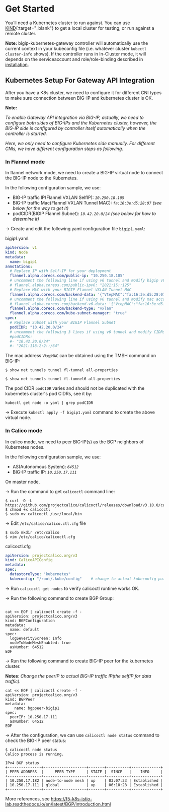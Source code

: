 # Get Started

You’ll need a Kubernetes cluster to run against. You can use [KIND](https://sigs.k8s.io/kind){:target="_blank"} to get a local cluster for testing, or run against a remote cluster.

**Note:** bigip-kubernetes-gateway controller will automatically use the current context in your kubeconfig file (i.e. whatever cluster `kubectl cluster-info` shows). If the controller runs in In-Cluster mode, it will depends on the serviceaccount and role/role-binding described in [installation](./installation.md).

## Kubernetes Setup For Gateway API Integration

After you have a K8s cluster, we need to configure it for different CNI types to make sure connection between BIG-IP and kubernetes cluster is OK.

**Note:** 

*To enable Gateway API integration via BIG-IP, actually, we need to configure both sides of BIG-IPs and the Kubernetes cluster, however, the BIG-IP side is configured by controller itself automatically when the controller is started.*

*Here, we only need to configure Kubernetes side manually. For different CNIs, we have different configuration steps as following.*

### In Flannel mode

In flannel network mode, we need to create a BIG-IP virtual node to connect the BIG-IP node to the Kubernetes.

In the following configuration sample, we use:

* BIG-IP traffic IP(Flannel VXLAN SelfIP): *`10.250.18.105`*
* BIG-IP traffic Mac(Flannel VXLAN Tunnel MAC): *`fa:16:3e:d5:28:07`* *(see below for the way to get it)*
* podCIDR(BIGIP Flannel Subnet): *`10.42.20.0/24`* *(see below for how to determine it)*

-> Create and edit the following yaml configuration file `bigip1.yaml`:

bigip1.yaml:
```yaml
apiVersion: v1
kind: Node
metadata:
  name: bigip1
annotations:
  # Replace IP with Self-IP for your deployment
  flannel.alpha.coreos.com/public-ip: "10.250.18.105"
  # uncomment the following line if using v6 tunnel and modify bigip v6 address
  # flannel.alpha.coreos.com/public-ipv6: "2021:15::125"
  # Replace MAC with your BIGIP Flannel VXLAN Tunnel MAC
  flannel.alpha.coreos.com/backend-data: '{"VtepMAC":"fa:16:3e:d5:28:07"}'
  # uncomment the following line if using v6 tunnel and modify mac accordingly
  # flannel.alpha.coreos.com/backend-v6-data: '{"VtepMAC":"fa:16:3e:d5:28:07"}'
  flannel.alpha.coreos.com/backend-type: "vxlan"
  flannel.alpha.coreos.com/kube-subnet-manager: "true"
spec:
  # Replace Subnet with your BIGIP Flannel Subnet
  podCIDR: "10.42.20.0/24"
  # uncomment the following 3 lines if using v6 tunnel and modify CIDRs using real data
  #podCIDRs:
  #- "10.42.20.0/24"
  #- "2021:118:2:2::/64"
```

The mac address `VtepMAC` can be obtained using the TMSH command on BIG-IP:

`$ show net tunnels tunnel fl-tunnel all-properties`

`$ show net tunnels tunnel fl-tunnel6 all-properties`

The pod CIDR `podCIDR` varies and should not be duplicated with the kubernetes cluster's pod CIDRs, see it by:

`kubectl get node -o yaml | grep podCIDR`

-> Execute `kubectl apply -f bigip1.yaml` command to create the above virtual node.

### In Calico mode

In calico mode, we need to peer BIG-IP(s) as the BGP neighbors of Kubernetes nodes. 

In the following configuration sample, we use:

* AS(Autonomous System): *`64512`*
* BIG-IP traffic IP: *`10.250.17.111`*

On master node,

-> Run the command to get `calicoctl` command line:

```shell
$ curl -O -L https://github.com/projectcalico/calicoctl/releases/download/v3.10.0/calicoctl`
$ chmod +x calicoctl
$ sudo mv calicoctl /usr/local/bin
```

-> Edit `/etc/calico/calico.ctl.cfg` file

```shell
$ sudo mkdir /etc/calico
$ vim /etc/calico/calicoctl.cfg
```

calicoctl.cfg
```yaml
apiVersion: projectcalico.org/v3
kind: CalicoAPIConfig
metadata:
spec:
  datastoreType: "kubernetes"
  kubeconfig: "/root/.kube/config"    # change to actual kubeconfig path
```

-> Run `calicoctl get nodes` to verify calicoctl runtime works OK.

-> Run the following command to create BGP Group:

```shell

cat << EOF | calicoctl create -f -
apiVersion: projectcalico.org/v3
kind: BGPConfiguration
metadata:
  name: default
spec:
  logSeverityScreen: Info
  nodeToNodeMeshEnabled: true
  asNumber: 64512
EOF
```

-> Run the following command to create BIG-IP peer for the kubernetes cluster.

**Notes**: *Change the peerIP to actual BIG-IP traffic IP(the selfIP for data traffic).*

```shell
cat << EOF | calicoctl create -f -
apiVersion: projectcalico.org/v3
kind: BGPPeer
metadata:
    name: bgppeer-bigip1
spec:
  peerIP: 10.250.17.111
  asNumber: 64512
EOF
```

-> After the configuration, we can use `calicoctl node status` command to check the BIG-IP peer status:

```shell
$ calicoctl node status
Calico process is running.

IPv4 BGP status
+---------------+-------------------+-------+----------+-------------+
| PEER ADDRESS  |     PEER TYPE     | STATE |  SINCE   |    INFO     |
+---------------+-------------------+-------+----------+-------------+
| 10.250.17.182 | node-to-node mesh | up    | 03:07:33 | Established |
| 10.250.17.111 | global            | up    | 06:18:28 | Established |
+---------------+-------------------+-------+----------+-------------+
```

More references, see https://f5-k8s-istio-lab.readthedocs.io/en/latest/BGP/introduction.html